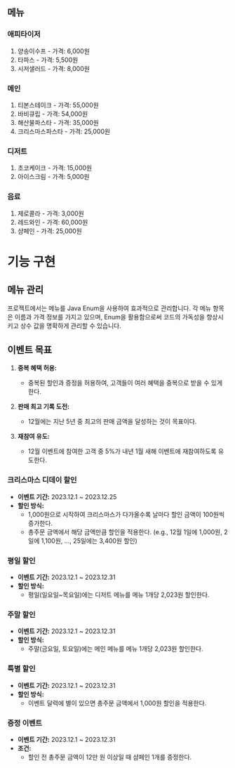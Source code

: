 ## 메뉴

### 애피타이저
1. 양송이수프 - 가격: 6,000원
2. 타파스 - 가격: 5,500원
3. 시저샐러드 - 가격: 8,000원

### 메인
1. 티본스테이크 - 가격: 55,000원
2. 바비큐립 - 가격: 54,000원
3. 해산물파스타 - 가격: 35,000원
4. 크리스마스파스타 - 가격: 25,000원

### 디저트
1. 초코케이크 - 가격: 15,000원
2. 아이스크림 - 가격: 5,000원

### 음료
1. 제로콜라 - 가격: 3,000원
2. 레드와인 - 가격: 60,000원
3. 샴페인 - 가격: 25,000원

# 기능 구현

## 메뉴 관리

프로젝트에서는 메뉴를 Java Enum을 사용하여 효과적으로 관리합니다. 각 메뉴 항목은 이름과 가격 정보를 가지고 있으며, Enum을 활용함으로써 코드의 가독성을 향상시키고 상수 값을 명확하게 관리할 수 있습니다.

## 이벤트 목표

1. **중복 혜택 허용:**
   - 중복된 할인과 증정을 허용하여, 고객들이 여러 혜택을 중복으로 받을 수 있게 한다.

2. **판매 최고 기록 도전:**
   - 12월에는 지난 5년 중 최고의 판매 금액을 달성하는 것이 목표이다.

3. **재참여 유도:**
   - 12월 이벤트에 참여한 고객 중 5%가 내년 1월 새해 이벤트에 재참여하도록 유도한다.


### 크리스마스 디데이 할인
- **이벤트 기간:** 2023.12.1 ~ 2023.12.25
- **할인 방식:**
  - 1,000원으로 시작하여 크리스마스가 다가올수록 날마다 할인 금액이 100원씩 증가한다.
  - 총주문 금액에서 해당 금액만큼 할인을 적용한다. (e.g., 12월 1일에 1,000원, 2일에 1,100원, ..., 25일에는 3,400원 할인)

### 평일 할인
- **이벤트 기간:** 2023.12.1 ~ 2023.12.31
- **할인 방식:**
  - 평일(일요일~목요일)에는 디저트 메뉴를 메뉴 1개당 2,023원 할인한다.

### 주말 할인
- **이벤트 기간:** 2023.12.1 ~ 2023.12.31
- **할인 방식:**
  - 주말(금요일, 토요일)에는 메인 메뉴를 메뉴 1개당 2,023원 할인한다.


### 특별 할인
- **이벤트 기간:** 2023.12.1 ~ 2023.12.31
- **할인 방식:**
  - 이벤트 달력에 별이 있으면 총주문 금액에서 1,000원 할인을 적용한다.

### 증정 이벤트
- **이벤트 기간:** 2023.12.1 ~ 2023.12.31
- **조건:**
  - 할인 전 총주문 금액이 12만 원 이상일 때 샴페인 1개를 증정한다.



